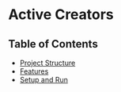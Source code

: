 # Active Creators

## Table of Contents

- [Project Structure](docs/project-structure.md)
- [Features](docs/features.md)
- [Setup and Run](docs/setup-and-run.md)
